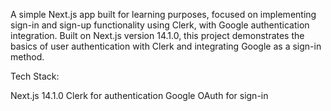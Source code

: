 A simple Next.js app built for learning purposes, focused on implementing sign-in and sign-up functionality using Clerk, with Google authentication integration. Built on Next.js version 14.1.0, this project demonstrates the basics of user authentication with Clerk and integrating Google as a sign-in method.

Tech Stack:

Next.js 14.1.0
Clerk for authentication
Google OAuth for sign-in
